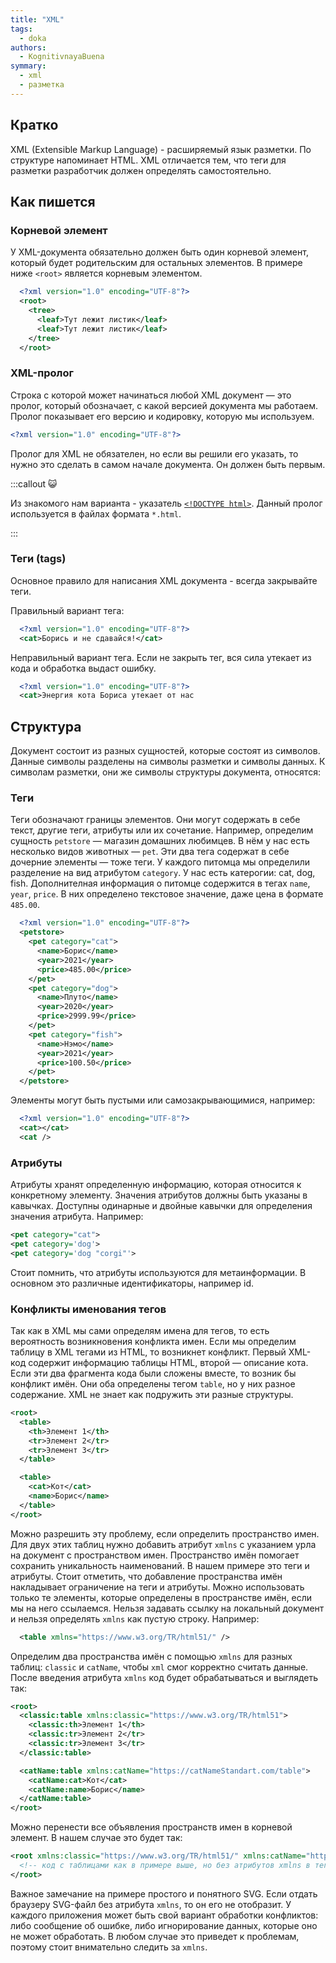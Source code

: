 ```yaml
---
title: "XML"
tags:
  - doka
authors:
  - KognitivnayaBuena
symmary:
  - xml
  - разметка
---
```


## Кратко

XML (Extensible Markup Language) - расширяемый язык разметки. По структуре напоминает HTML. XML отличается тем, что теги для разметки разработчик должен определять самостоятельно.

## Как пишется

### Корневой элемент

У XML-документа обязательно должен быть один корневой элемент, который будет родительским для остальных элементов. В примере ниже `<root>` является корневым элементом.

```xml
  <?xml version="1.0" encoding="UTF-8"?>
  <root>
    <tree>
      <leaf>Тут лежит листик</leaf>
      <leaf>Тут лежит листик</leaf>
    </tree>
  </root>
```

### XML-пролог

Строка с которой может начинаться любой XML документ — это пролог, который обозначает, с какой версией документа мы работаем. Пролог показывает его версию и кодировку, которую мы используем.

```xml
<?xml version="1.0" encoding="UTF-8"?>
```

Пролог для XML не обязателен, но если вы решили его указать, то нужно это сделать в самом начале документа. Он должен быть первым.

:::callout 😺

Из знакомого нам варианта - указатель [`<!DOCTYPE html>`](/html/doctype). Данный пролог используется в файлах формата `*.html`.

:::

### Теги (tags)

Основное правило для написания XML документа - всегда закрывайте теги.

Правильный вариант тега:

```xml
  <?xml version="1.0" encoding="UTF-8"?>
  <cat>Борись и не сдавайся!</cat>
```

Неправильный вариант тега. Если не закрыть тег, вся сила утекает из кода и обработка выдаст ошибку.

```xml
  <?xml version="1.0" encoding="UTF-8"?>
  <cat>Энергия кота Бориса утекает от нас
```

## Структура

Документ состоит из разных сущностей, которые состоят из символов. Данные символы разделены на символы разметки и символы данных. К символам разметки, они же символы структуры документа, относятся:

### Теги

Теги обозначают границы элементов. Они могут содержать в себе текст, другие теги, атрибуты или их сочетание. Например, определим сущность `petstore` — магазин домашних любимцев. В нём у нас есть несколько видов животных — `pet`. Эти два тега содержат в себе дочерние элементы — тоже теги.
У каждого питомца мы определили разделение на вид атрибутом `category`. У нас есть катерогии: cat, dog, fish. Дополнителная информация о питомце содержится в тегах `name`, `year`, `price`. В них определено текстовое значение, даже цена в формате `485.00`.

```xml
  <?xml version="1.0" encoding="UTF-8"?>
  <petstore>
    <pet category="cat">
      <name>Борис</name>
      <year>2021</year>
      <price>485.00</price>
    </pet>
    <pet category="dog">
      <name>Плуто</name>
      <year>2020</year>
      <price>2999.99</price>
    </pet>
    <pet category="fish">
      <name>Нэмо</name>
      <year>2021</year>
      <price>100.50</price>
    </pet>
  </petstore>
```

Элементы могут быть пустыми или самозакрывающимися, например:

```xml
  <?xml version="1.0" encoding="UTF-8"?>
  <cat></cat>
  <cat />
```

### Атрибуты

Атрибуты хранят определенную информацию, которая относится к конкретному элементу. Значения атрибутов должны быть указаны в кавычках. Доступны одинарные и двойные кавычки для определения значения атрибута. Например:

```xml
<pet category="cat">
<pet category='dog'>
<pet category='dog "corgi"'>
```

Стоит помнить, что атрибуты используются для метаинформации. В основном это различные идентификаторы, например id.

### Конфликты именования тегов

Так как в XML мы сами определям имена для тегов, то есть вероятность возникновения конфликта имен. Если мы определим таблицу в XML тегами из HTML, то возникнет конфликт. Первый XML-код содержит информацию таблицы HTML, второй — описание кота. Если эти два фрагмента кода были сложены вместе, то возник бы конфликт имён. Они оба определены тегом `table`, но у них разное содержание. XML не знает как подружить эти разные структуры.

```xml
<root>
  <table>
    <th>Элемент 1</th>
    <tr>Элемент 2</tr>
    <tr>Элемент 3</tr>
  </table>

  <table>
    <cat>Кот</cat>
    <name>Борис</name>
  </table>
</root>
```

Можно разрешить эту проблему, если определить пространство имен. Для двух этих таблиц нужно добавить атрибут `xmlns` с указанием урла на документ с пространством имен. Пространство имён помогает сохранить уникальность наименований. В нашем примере это теги и атрибуты. Стоит отметить, что добавление пространства имён накладывает ограничение на теги и атрибуты. Можно использовать только те элементы, которые определены в пространстве имён, если мы на него ссылаемся. Нельзя задавать ссылку на локальный документ и нельзя определять `xmlns` как пустую строку. Например:

```xml
  <table xmlns="https://www.w3.org/TR/html51/" />
```

Определим два пространства имён с помощью `xmlns` для разных таблиц: `classic` и `catName`, чтобы `xml` смог корректно считать данные.
После введения атрибута `xmlns` код будет обрабатываться и выглядеть так:

```xml
<root>
  <classic:table xmlns:classic="https://www.w3.org/TR/html51">
    <classic:th>Элемент 1</th>
    <classic:tr>Элемент 2</tr>
    <classic:tr>Элемент 3</tr>
  </classic:table>

  <catName:table xmlns:catName="https://catNameStandart.com/table">
    <catName:cat>Кот</cat>
    <catName:name>Борис</name>
  </catName:table>
</root>
```

Можно перенести все объявления пространств имен в корневой элемент. В нашем случае это будет так:

```xml
<root xmlns:classic="https://www.w3.org/TR/html51/" xmlns:catName="https://catNameStandart.com/table">
  <!-- код с таблицами как в примере выше, но без атрибутов xmlns в тегах table -->
</root>
```

Важное замечание на примере простого и понятного SVG. Если отдать браузеру SVG-файл без атрибута `xmlns`, то он его не отобразит.
У каждого приложения может быть свой вариант обработки конфликтов: либо сообщение об ошибке, либо игнорирование данных, которые оно не может обработать. В любом случае это приведет к проблемам, поэтому стоит внимательно следить за `xmlns`.
